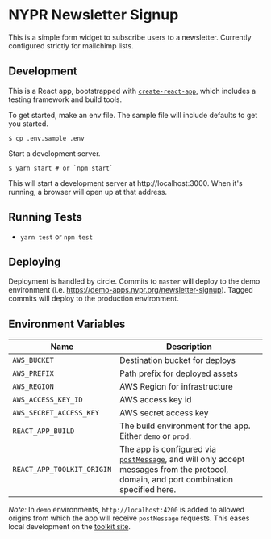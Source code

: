 # NYPR Newsletter Signup

This is a simple form widget to subscribe users to a newsletter. Currently configured strictly for mailchimp lists.

## Development

This is a React app, bootstrapped with [`create-react-app`](https://github.com/facebookincubator/create-react-app), which includes a testing framework and build tools.

To get started, make an env file. The sample file will include defaults to get you started.
```
$ cp .env.sample .env
```

Start a development server.
```
$ yarn start # or `npm start`
```
This will start a development server at http://localhost:3000. When it's running, a browser will open up at that address.

## Running Tests

* `yarn test` or `npm test`

## Deploying

Deployment is handled by circle. Commits to `master` will deploy to the demo environment (i.e. https://demo-apps.nypr.org/newsletter-signup). Tagged commits will deploy to the production environment.

## Environment Variables

Name | Description
--- |  ---
`AWS_BUCKET` | Destination bucket for deploys
`AWS_PREFIX` | Path prefix for deployed assets
`AWS_REGION` | AWS Region for infrastructure
`AWS_ACCESS_KEY_ID` | AWS access key id
`AWS_SECRET_ACCESS_KEY` | AWS secret access key
`REACT_APP_BUILD` | The build environment for the app. Either `demo` or `prod`.
`REACT_APP_TOOLKIT_ORIGIN` | The app is configured via [`postMessage`](https://developer.mozilla.org/en-US/docs/Web/API/Window/postMessage), and will only accept messages from the protocol, domain, and port combination specified here.

*Note:* In `demo` environments, `http://localhost:4200` is added to allowed origins from which the app will receive `postMessage` requests. This eases local development on the [toolkit site](https://github.com/nypublicradio/nypr-toolkit).
